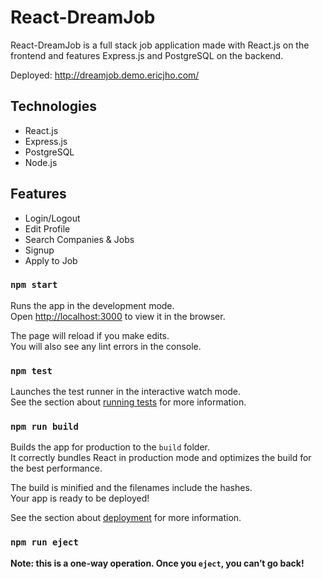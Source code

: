 # React-DreamJob
React-DreamJob is a full stack job application made with React.js on the frontend and features Express.js and PostgreSQL on the backend.

Deployed: http://dreamjob.demo.ericjho.com/

## Technologies 
- React.js
- Express.js
- PostgreSQL
- Node.js

## Features
- Login/Logout
- Edit Profile
- Search Companies & Jobs
- Signup
- Apply to Job

### `npm start`

Runs the app in the development mode.<br />
Open [http://localhost:3000](http://localhost:3000) to view it in the browser.

The page will reload if you make edits.<br />
You will also see any lint errors in the console.

### `npm test`

Launches the test runner in the interactive watch mode.<br />
See the section about [running tests](https://facebook.github.io/create-react-app/docs/running-tests) for more information.

### `npm run build`

Builds the app for production to the `build` folder.<br />
It correctly bundles React in production mode and optimizes the build for the best performance.

The build is minified and the filenames include the hashes.<br />
Your app is ready to be deployed!

See the section about [deployment](https://facebook.github.io/create-react-app/docs/deployment) for more information.

### `npm run eject`

**Note: this is a one-way operation. Once you `eject`, you can’t go back!**
